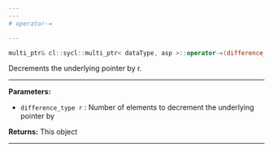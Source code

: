 ```yaml
---
---
# operator-=

---
```


```cpp
multi_ptr& cl::sycl::multi_ptr< dataType, asp >::operator-=(difference_type r)
```


Decrements the underlying pointer by r. 


---
**Parameters:**

 - `difference_type r`
: Number of elements to decrement the underlying pointer by 

**Returns:** This object 

---
